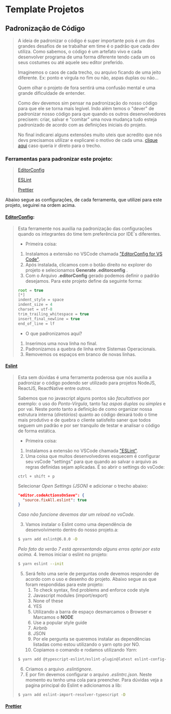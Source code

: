 # Template Projetos

## Padronização de Código
> A ideia de padronizar o código é super importante pois é um dos grandes desafios de se trabalhar em time é o padrão que cada dev utiliza. Como sabemos, o código é um artefato vivo e cada desenvolver programa de uma forma diferente tendo cada um os seus costumes ou até aquele seu editor preferido.
>
> Imaginemos o caos de cada trecho, ou arquivo ficando de uma jeito diferente. Ex: ponto e virgula no fim ou não, aspas duplas ou não...
>
> Quem olhar o projeto de fora sentirá uma confusão mental e uma grande dificuldade de entender.
>
> Como dev devemos sim pensar na padronização do nosso código para que ele se torna mais legível. Indo além temos o "dever" de padronizar nosso código para que quando os outros desenvolvedores precisem: criar, salvar e "comitar" uma nova mudança tudo esteja padronizado de acordo com as definições iniciais do projeto.
>
> No final indicarei alguns extensões muito uteis que acredito que nós devs precisamos utilizar e explicarei o motivo de cada uma. [clique aqui](#extensoes) caso queria ir direto para o trecho.

### Ferramentas para padronizar este projeto:

> [EditorConfig](#editorconfig)
>
> [ESLint](#eslint)
>
> [Prettier]($prettier)

Abaixo segue as configurações, de cada ferramenta, que utilizei para este projeto, seguirei na ordem acima.

#### <a id="editorconfig">[EditorConfig](https://editorconfig.org/): </a>
> Esta ferramente nos auxilia na padronização das configurações quando os integrantes do time tem preferência por IDE`s diferentes.
>
> - Primeira coisa:
>
> 1. Instalamos a extensão no VSCode chamada ["EditorConfig for VS Code"](https://marketplace.visualstudio.com/items?itemName=EditorConfig.EditorConfig).
> 2. Após instalada, clicamos com o botão direito no explorer do projeto e selecionamos **Generate .editorconfig** .
> 3. Com o Arquivo **.editorConfig** gerado podemos definir o padrão desejamos.
> Para este projeto define da seguinte forma:
> ``` JAVASCRIPT
>root = true
> [*]
> indent_style = space
>indent_size = 4
>charset = utf-8
>trim_trailing_whitespace = true
>insert_final_newline = true
>end_of_line = lf
> ```
> - O que padronizamos aqui?
> 1. Inserimos uma nova linha no final.
> 2. Padronizamos a quebra de linha entre Sistemas Operacionais.
> 3. Removemos os espaços em branco de novas linhas.

#### <a id="eslint">[Eslint](https://eslint.org/docs/rules/)</a>
> Esta sem dúvidas é uma ferramenta poderosa que nós auxilia a padronizar o código podendo ser utilizado para projetos NodeJS, ReactJS, ReactNative entre outros.
>
> Sabemos que no javascript alguns pontos são *facultativos* por exemplo: o uso do *Ponto-Virgula*, tanto faz *aspas duplas* ou *simples* e por vai.
> Neste ponto tanto a definição de como organizar nossa estrutura interna (*diretórios*) quanto ao código deixará todo o time mais produtivo e de quebra o cliente satisfeito saner que todos seguem um padrão e por ser tranquilo de testar e analisar o código de forma estática.
>
> - Primeira coisa:
>
> 1. Instalamos a extensão no VSCode chamada ["ESLint"](https://marketplace.visualstudio.com/items?itemName=dbaeumer.vscode-eslint).
> 2. Uma coisa que muitos desenvolvedores esquecem é configurar seu vsCode "settings" para que quando ao salvar o arquivo as regras definidas sejam aplicadas.
> É so abrir o settings do vsCode:
>```
> ctrl + shift + p
>```
> Selecionar *Open Settings (JSON)* e adicionar o trecho abaixo:
>``` JSON
> "editor.codeActionsOnSave": {
>   "source.fixAll.eslint": true
> }
>```
> *Caso não funcione devemos dar um reload no vsCode.*
>
> 3. Vamos instalar o Eslint como uma dependência de desenvolvimento dentro do nosso projeto.a:
> ``` sh
> $ yarn add eslint@6.8.0 -D
> ```
> *Pelo fato da verão 7 está apresentando alguns erros optei por esta acima.*
> 4. Iremos iniciar o eslint no projeto:
>``` sh
> $ yarn eslint --init
>```
> 5. Será feito uma serie de perguntas onde devemos responder de acordo com o uso e desenho do projeto. Abaixo segue as que foram respondidas para este projeto:
>       1. To check syntax, find problems and enforce code style
>       2. Javascript modules (import/export)
>       3. None of these
>       4. YES
>       5. Utilizando a barra de espaço desmarcamos o Browser e Marcamos o __NODE__
>       6. Use a popular style guide
>       7. Airbnb
>       8. JSON
>       9. Por ele pergunta se queremos instalar as dependências listadas como estou utilizando o yarn opto por NO.
>       10. Copiamos o comando e rodamos utilizando *Yarn*:
>```sh
> $ yarn add @typescript-eslint/eslint-plugin@latest eslint-config-airbnb-base@latest eslint-plugin-import@^2.21.2 @typescript-eslint/parser@latest -D
>```
> 6. Criamos o arquivo *.eslintignore*.
> 7. E por fim devemos configurar o arquivo *.eslintrc.json*. Neste momento eu tenho uma cola para preencher. Para dúvidas veja a pagina principal do Eslint e adicionamos a lib:
>```sh
> $ yarn add eslint-import-resolver-typescript -D
>```
#### <a id="prettier">[Prettier](https://prettier.io/docs/en/options.html)</a>
>
